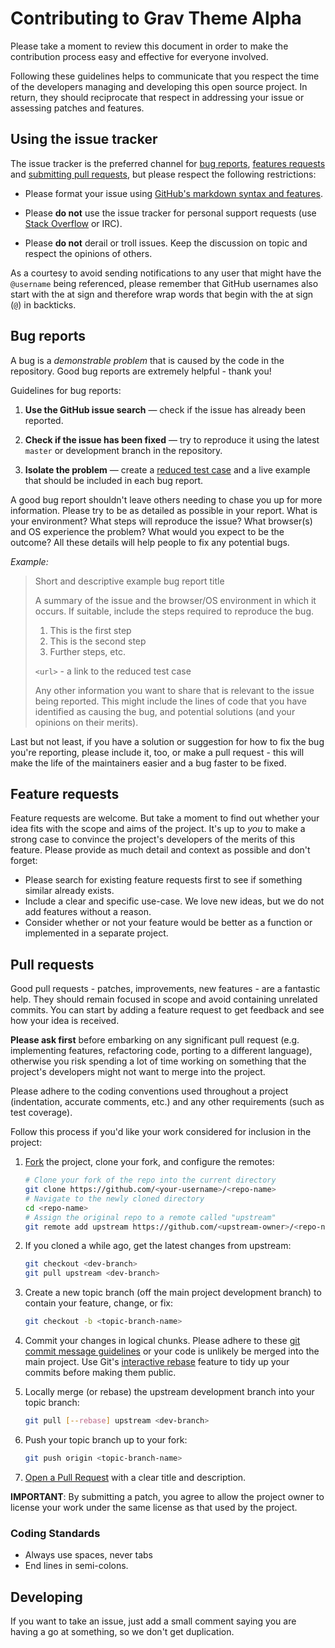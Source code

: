 # Contributing to Grav Theme Alpha

Please take a moment to review this document in order to make the contribution process easy and effective for everyone involved.

Following these guidelines helps to communicate that you respect the time of the developers managing and developing this open source project. In return, they should reciprocate that respect in addressing your issue or assessing patches and features.

## Using the issue tracker

The issue tracker is the preferred channel for [bug reports](#bugs), [features requests](#features) and [submitting pull requests](#pull-requests), but please respect the following restrictions:

* Please format your issue using [GitHub's markdown syntax and features][markdown].

* Please **do not** use the issue tracker for personal support requests (use [Stack Overflow](http://stackoverflow.com) or IRC).

* Please **do not** derail or troll issues. Keep the discussion on topic and respect the opinions of others.

As a courtesy to avoid sending notifications to any user that might have the `@username` being referenced, please remember that GitHub usernames also start with the at sign and therefore wrap words that begin with the at sign (`@`) in backticks.

<a id="bugs"></a>
## Bug reports

A bug is a _demonstrable problem_ that is caused by the code in the repository. Good bug reports are extremely helpful - thank you!

Guidelines for bug reports:

1. **Use the GitHub issue search** &mdash; check if the issue has already been reported.

2. **Check if the issue has been fixed** &mdash; try to reproduce it using the latest `master` or development branch in the repository.

3. **Isolate the problem** &mdash; create a [reduced test case](http://css-tricks.com/6263-reduced-test-cases/) and a live example that should be included in each bug report.

A good bug report shouldn't leave others needing to chase you up for more information. Please try to be as detailed as possible in your report. What is your environment? What steps will reproduce the issue? What browser(s) and OS experience the problem? What would you expect to be the outcome? All these details will help people to fix any potential bugs.

_Example:_

> Short and descriptive example bug report title
>
> A summary of the issue and the browser/OS environment in which it occurs. If
> suitable, include the steps required to reproduce the bug.
>
> 1. This is the first step
> 2. This is the second step
> 3. Further steps, etc.
>
> `<url>` - a link to the reduced test case
>
> Any other information you want to share that is relevant to the issue being
> reported. This might include the lines of code that you have identified as
> causing the bug, and potential solutions (and your opinions on their
> merits).

Last but not least, if you have a solution or suggestion for how to fix the bug you're reporting, please include it, too, or make a pull request - this will make the life of the maintainers easier and a bug faster to be fixed.

<a id="features"></a>
## Feature requests

Feature requests are welcome. But take a moment to find out whether your idea fits with the scope and aims of the project. It's up to *you* to make a strong case to convince the project's developers of the merits of this feature. Please provide as much detail and context as possible and don't forget:

* Please search for existing feature requests first to see if something similar already exists.
* Include a clear and specific use-case. We love new ideas, but we do not add features without a reason.
* Consider whether or not your feature would be better as a function or implemented in a separate project.

## Pull requests

Good pull requests - patches, improvements, new features - are a fantastic help. They should remain focused in scope and avoid containing unrelated commits. You can start by adding a feature request to get feedback and see how your idea is received.

**Please ask first** before embarking on any significant pull request (e.g. implementing features, refactoring code, porting to a different language), otherwise you risk spending a lot of time working on something that the project's developers might not want to merge into the project.

Please adhere to the coding conventions used throughout a project (indentation, accurate comments, etc.) and any other requirements (such as test coverage).

Follow this process if you'd like your work considered for inclusion in the project:

1.  [Fork](http://help.github.com/fork-a-repo/) the project, clone your fork, and configure the remotes:

    ```bash
    # Clone your fork of the repo into the current directory
    git clone https://github.com/<your-username>/<repo-name>
    # Navigate to the newly cloned directory
    cd <repo-name>
    # Assign the original repo to a remote called "upstream"
    git remote add upstream https://github.com/<upstream-owner>/<repo-name>
    ```

2.  If you cloned a while ago, get the latest changes from upstream:

    ```bash
    git checkout <dev-branch>
    git pull upstream <dev-branch>
    ```

3.  Create a new topic branch (off the main project development branch) to contain your feature, change, or fix:

    ```bash
    git checkout -b <topic-branch-name>
    ```

4.  Commit your changes in logical chunks. Please adhere to these [git commit message guidelines](http://tbaggery.com/2008/04/19/a-note-about-git-commit-messages.html) or your code is unlikely be merged into the main project. Use Git's [interactive rebase](https://help.github.com/articles/interactive-rebase) feature to tidy up your commits before making them public.

5.  Locally merge (or rebase) the upstream development branch into your topic branch:

    ```bash
    git pull [--rebase] upstream <dev-branch>
    ```

6.  Push your topic branch up to your fork:

    ```bash
    git push origin <topic-branch-name>
    ```

7.  [Open a Pull Request](https://help.github.com/articles/using-pull-requests/) with a clear title and description.

**IMPORTANT**: By submitting a patch, you agree to allow the project owner to
license your work under the same license as that used by the project.

### Coding Standards

* Always use spaces, never tabs
* End lines in semi-colons.

## Developing

If you want to take an issue, just add a small comment saying you are having a go at something, so we don't get duplication.

[markdown]: https://help.github.com/articles/github-flavored-markdown
